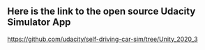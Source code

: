 ## Here is the link to the open source Udacity Simulator App
https://github.com/udacity/self-driving-car-sim/tree/Unity_2020_3
